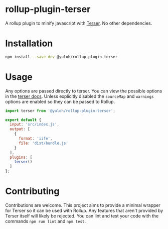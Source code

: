 # rollup-plugin-terser

A rollup plugin to minify javascript with [Terser](https://github.com/terser-js/terser).  No other dependencies.

# Installation

```bash
npm install --save-dev @yuloh/rollup-plugin-terser
```

# Usage

Any options are passed directly to terser.  You can view the possible options in the [terser docs](https://github.com/terser-js/terser#api-reference).  Unless explicitly disabled the `sourceMap` and `warnings` options are enabled so they can be passed to Rollup.

```javascript
import terser from '@yuloh/rollup-plugin-terser';

export default {
  input: 'src/index.js',
  output: [
    {
      format: 'iife',
      file: 'dist/bundle.js'
    }
  ],
  plugins: [
    terser()
  ]
};
```

# Contributing

Contributions are welcome.  This project aims to provide a minimal wrapper for Terser so it can be used with Rollup.  Any features that aren't provided by Terser itself will likely be rejected.  You can lint and test your code with the commands `npm run lint` and `npm test`.

